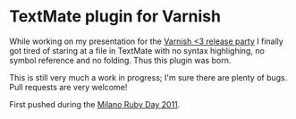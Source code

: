 TextMate plugin for Varnish
===========================

While working on my presentation for the [Varnish <3 release party](http://varnish-release-party-milano.eventbrite.com/) I finally got tired of staring at a file in TextMate with no syntax highlighing, no symbol reference and no folding. Thus this plugin was born.

This is still very much a work in progress; I'm sure there are plenty of bugs. Pull requests are very welcome!

First pushed during the [Milano Ruby Day 2011](http://rubyday.it/).
